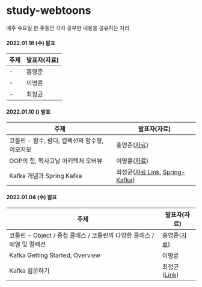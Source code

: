 # study-webtoons

매주 수요일 한 주동안 각자 공부한 내용을 공유하는 자리

#### 2022.01.18 (수) 발표
주제|발표자(자료)
---|---
-|홍영준
-|이명륜
-|최정균

#### 2022.01.10 () 발표
주제|발표자(자료)
---|---
코틀린 - 함수, 람다, 컬렉션의 함수형, 이모저모|홍영준([자료](https://github.com/study-playground/study-webtoons/issues/3))
OOP의 힘, 헥사고날 아키텍처 오버뷰|이명륜([자료](https://github.com/roon-replica/ArchitecturePatterns/blob/main/summary/clean-architecture/1_intro.md))
Kafka 개념과 Spring Kafka |최정균([자료 Link](https://github.com/wjdrbs96/Today-I-Learn/blob/master/Kafka/Kafka%20%EC%B2%98%EC%9D%8C%20%EA%B3%B5%EB%B6%80%ED%95%A0%20%EB%95%8C%20%EC%95%8C%EB%A9%B4%20%EC%A2%8B%EC%9D%80%20%EA%B2%83%EB%93%A4.md), [Spring-Kafka](https://github.com/wjdrbs96/spring-kafka))

#### 2022.01.04 (수) 발표
주제|발표자(자료)
---|---
코틀린 - Object / 중첩 클래스 / 코틀린의 다양한 클래스 / 배열 및 컬렉션| 홍영준([자료](https://github.com/study-playground/study-webtoons/issues/1#issuecomment-1369334997))
Kafka Getting Started, Overview |이명륜
Kafka 입문하기 |최정균 ([Link](https://github.com/wjdrbs96/Today-I-Learn/tree/master/Kafka))

